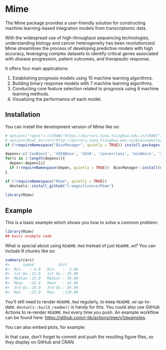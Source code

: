 
<!-- README.md is generated from README.Rmd. Please edit that file -->

# Mime

<!-- badges: start -->
<!-- badges: end -->

The Mime package provides a user-friendly solution for constructing
machine learning-based integration models from transcriptomic data.

With the widespread use of high-throughput sequencing technologies,
understanding biology and cancer heterogeneity has been revolutionized.
Mime streamlines the process of developing predictive models with high
accuracy, leveraging complex datasets to identify critical genes
associated with disease progression, patient outcomes, and therapeutic
response.

It offers four main applications:

1.  Establishing prognosis models using 10 machine learning algorithms.
2.  Building binary response models with 7 machine learning algorithms.
3.  Conducting core feature selection related to prognosis using 8
    machine learning methods.
4.  Visualizing the performance of each model.

## Installation

You can install the development version of Mime like so:

``` r
# options("repos"= c(CRAN="https://mirrors.tuna.tsinghua.edu.cn/CRAN/"))
# options(BioC_mirror="http://mirrors.tuna.tsinghua.edu.cn/bioconductor/")
if (!requireNamespace("BiocManager", quietly = TRUE)) install.packages("BiocManager")

depens<-c('CoxBoost', 'GSEABase', 'GSVA', 'cancerclass', 'mixOmics', 'sparrow', 'sva' )
for(i in 1:length(depens)){
  depen<-depens[i]
  if (!requireNamespace(depen, quietly = TRUE))  BiocManager::install(depen,update = FALSE)
}

if (!requireNamespace("Mime", quietly = TRUE))
  devtools::install_github("l-magnificence/Mime")
  
library(Mime)
```

## Example

This is a basic example which shows you how to solve a common problem:

``` r
library(Mime)
## basic example code
```

What is special about using `README.Rmd` instead of just `README.md`?
You can include R chunks like so:

``` r
summary(cars)
#>      speed           dist       
#>  Min.   : 4.0   Min.   :  2.00  
#>  1st Qu.:12.0   1st Qu.: 26.00  
#>  Median :15.0   Median : 36.00  
#>  Mean   :15.4   Mean   : 42.98  
#>  3rd Qu.:19.0   3rd Qu.: 56.00  
#>  Max.   :25.0   Max.   :120.00
```

You’ll still need to render `README.Rmd` regularly, to keep `README.md`
up-to-date. `devtools::build_readme()` is handy for this. You could also
use GitHub Actions to re-render `README.Rmd` every time you push. An
example workflow can be found here:
<https://github.com/r-lib/actions/tree/v1/examples>.

You can also embed plots, for example:

In that case, don’t forget to commit and push the resulting figure
files, so they display on GitHub and CRAN.
